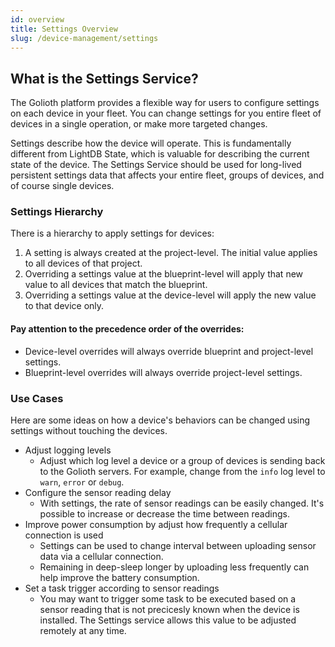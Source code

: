 ```yaml
---
id: overview
title: Settings Overview
slug: /device-management/settings
---
```


## What is the Settings Service?

The Golioth platform provides a flexible way for users to configure settings on
each device in your fleet. You can change settings for you entire fleet of
devices in a single operation, or make more targeted changes.

Settings describe how the device will operate. This is fundamentally different
from LightDB State, which is valuable for describing the current state of the
device. The Settings Service should be used for long-lived persistent settings
data that affects your entire fleet, groups of devices, and of course single
devices.

### Settings Hierarchy

There is a hierarchy to apply settings for devices:

1. A setting is always created at the project-level. The initial value applies
   to all devices of that project.
2. Overriding a settings value at the blueprint-level will apply that new value
   to all devices that match the blueprint.
3. Overriding a settings value at the device-level will apply the new value to
   that device only.

#### Pay attention to the precedence order of the overrides:

* Device-level overrides will always override blueprint and project-level
  settings.
* Blueprint-level overrides will always override project-level settings.

### Use Cases

Here are some ideas on how a device's behaviors can be changed using settings
without touching the devices.

- Adjust logging levels
  - Adjust which log level a device or a group of devices is sending back to the
    Golioth servers. For example, change from the `info` log level to `warn`,
    `error` or `debug`.
- Configure the sensor reading delay
  - With settings, the rate of sensor readings can be easily changed. It's
    possible to increase or decrease the time between readings.
- Improve power consumption by adjust how frequently a cellular connection is
  used
  - Settings can be used to change interval between uploading sensor data via a
    cellular connection.
  - Remaining in deep-sleep longer by uploading less frequently can help improve
    the battery consumption.
- Set a task trigger according to sensor readings
  - You may want to trigger some task to be executed based on a sensor reading
    that is not precicesly known when the device is installed. The Settings
    service allows this value to be adjusted remotely at any time.
